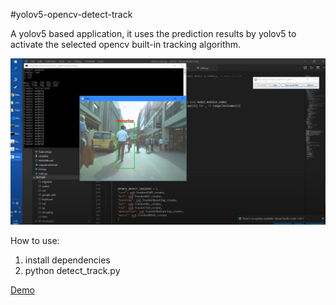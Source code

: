 #yolov5-opencv-detect-track

A yolov5 based application, it uses the prediction results by yolov5 to activate the selected opencv built-in tracking algorithm.

<img src="./img/Capture.JPG">

How to use:
1. install dependencies
2. python detect_track.py


<a href="https://www.youtube.com/watch?v=2VQd6gOp5dQ">Demo</a>
